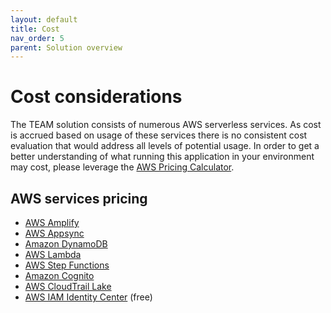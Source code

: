 ```yaml
---
layout: default
title: Cost
nav_order: 5
parent: Solution overview
---
```


# Cost considerations

The TEAM solution consists of numerous AWS serverless services. As cost is accrued based on usage of these services there is no consistent cost evaluation that would address all levels of potential usage. In order to get a better understanding of what running this application in your environment may cost, please leverage the [AWS Pricing Calculator](https://calculator.aws).

## AWS services pricing
- [AWS Amplify](https://aws.amazon.com/amplify/pricing/)
- [AWS Appsync](https://aws.amazon.com/appsync/pricing/)
- [Amazon DynamoDB](https://aws.amazon.com/dynamodb/pricing)
- [AWS Lambda](https://aws.amazon.com/lambda/pricing)
- [AWS Step Functions](https://aws.amazon.com/step-functions/pricing)
- [Amazon Cognito](https://aws.amazon.com/es/cognito/pricing)
- [AWS CloudTrail Lake](https://aws.amazon.com/cloudtrail/pricing/)
- [AWS IAM Identity Center](https://aws.amazon.com/iam/identity-center/) (free)
